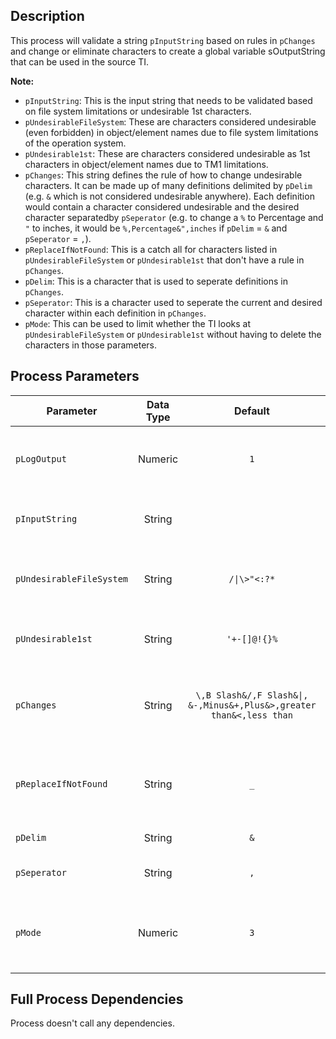 ## Description
   
 This process will validate a string `pInputString` based on rules in `pChanges` and change or  eliminate characters to create a global variable sOutputString that can be used in the source TI.  
     
**Note:**     
 - `pInputString`: This is the input string that needs to be validated based on file system    limitations or undesirable 1st characters.  
 - `pUndesirableFileSystem`: These are characters considered undesirable (even forbidden) in    object/element names due to file system limitations of the operation system.  
 - `pUndesirable1st`: These are characters considered undesirable as 1st characters in object/element    names due to TM1 limitations.  
 - `pChanges`: This string defines the rule of how to change undesirable characters. It can be made up    of many definitions delimited by `pDelim` (e.g. `&` which is not considered undesirable    anywhere). Each definition would contain a character considered undesirable and the desired    character separatedby `pSeperator` (e.g. to change a `%` to Percentage and `"` to inches, it would    be `%,Percentage&",inches` if `pDelim` = `&` and `pSeperator` = `,`).  
 - `pReplaceIfNotFound`: This is a catch all for characters listed in `pUndesirableFileSystem` or    `pUndesirable1st` that don't have a rule in `pChanges`.  
 - `pDelim`: This is a character that is used to seperate definitions in `pChanges`.  
 - `pSeperator`: This is a character used to seperate the current and desired character within each    definition in `pChanges`.  
 - `pMode`: This can be used to limit whether the TI looks at `pUndesirableFileSystem` or `pUndesirable1st`    without having to delete the characters in those parameters.  
## Process Parameters
  
|Parameter|Data Type|Default|Prompt Text|
  |---|:-:|:-:|---|
  |`pLogOutput`|Numeric|`1`|Optional: write parameters and action summary to server message log (Boolean True = 1)|
  |`pInputString`|String||Required: Element name to validate and update if necessary|
  |`pUndesirableFileSystem`|String|`/\|\>"<:?*`|Optional: Undesirable characters for file system (e.g. /\|\>"<:?* )|
  |`pUndesirable1st`|String|`'+-[]@!{}%`|Optional: Undesirable 1st characters (e.g. '+-[]@!{}% )|
  |`pChanges`|String|`\,B Slash&/,F Slash&\|, &-,Minus&+,Plus&>,greater than&<,less than`|Optional: String showing what to change. Replaces with pReplaceIfNotFound if blank.|
  |`pReplaceIfNotFound`|String|`_`|Optional: Replace ndesirable character with this if not specified in pChanges above (blank will delete)|
  |`pDelim`|String|`&`|Required: Delimiter between definitions|
  |`pSeperator`|String|`,`|Required: Seperator between current & desired|
  |`pMode`|Numeric|`3`|Required: 1=Validate for File System only, 2=Validate for 1st only, 3=Validate Fully|
  ## Full Process Dependencies
Process doesn't call any dependencies.  
